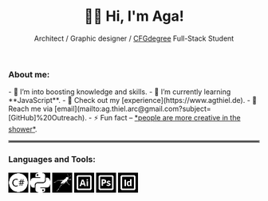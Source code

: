 <h1 align="center">👋🏻 Hi, I'm Aga!</h1>
<p align="center">Architect / Graphic designer / <a href="https://github.com/CFGer">CFGdegree</a> Full-Stack Student</p>
<br>

<h3 align="left">About me:</h3>
- 🔭 I’m into boosting knowledge and skills.
- 🌱 I’m currently learning **JavaScript**.
- 📄 Check out my [experience](https://www.agthiel.de).
- 💬 Reach me via [email](mailto:ag.thiel.arc@gmail.com?subject=[GitHub]%20Outreach).
- ⚡ Fun fact – <ins>*people are more creative in the shower*</ins>.

<hr style="border:2px solid gray">

<style>
  .icon-inverted {
    filter: invert(1) contrast(2); /* You can adjust the contrast value as needed */
  }
</style>

<h3 align="left">Languages and Tools:</h3>
<p align="left">
  <img src="https://raw.githubusercontent.com/AgInsideOut/AgInsideOut/main/csharp.svg" alt="csharp" width="40" height="40" class="icon-inverted" />
  <img src="https://raw.githubusercontent.com/AgInsideOut/AgInsideOut/main/python.svg" alt="python" width="40" height="40" class="icon-inverted" />
  <img src="https://raw.githubusercontent.com/AgInsideOut/AgInsideOut/main/grasshopper.svg" alt="grasshopper" width="40" height="40" class="icon-inverted" />
  <img src="https://raw.githubusercontent.com/AgInsideOut/AgInsideOut/main/adobe-ai.svg" alt="adobe-ai" width="40" height="40" class="icon-inverted" />
  <img src="https://raw.githubusercontent.com/AgInsideOut/AgInsideOut/main/adobe-ps.svg" alt="adobe-ps" width="40" height="40" class="icon-inverted" />
  <img src="https://raw.githubusercontent.com/AgInsideOut/AgInsideOut/main/adobe-id.svg" alt="adobe-id" width="40" height="40" class="icon-inverted" />
</p>


